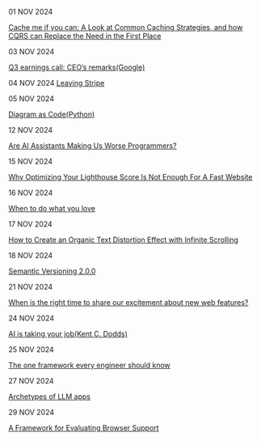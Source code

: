 01 NOV 2024

[Cache me if you can: A Look at Common Caching Strategies, and how CQRS can Replace the Need in the First Place](https://medium.com/ssense-tech/cache-me-if-you-can-a-look-at-common-caching-strategies-and-how-cqrs-can-replace-the-need-in-the-65ec2b76e9e)

03 NOV 2024

[Q3 earnings call: CEO’s remarks(Google)](https://blog.google/inside-google/message-ceo/alphabet-earnings-q3-2024/#full-stack-approach)

04 NOV 2024
[Leaving Stripe](https://jondlm.github.io/website/blog/leaving_stripe)

05 NOV 2024

[Diagram as Code(Python)](https://diagrams.mingrammer.com/)

12 NOV 2024

[Are AI Assistants Making Us Worse Programmers?](https://rafaelquintanilha.com/are-ai-assistants-making-us-worse-programmers/)


15 NOV 2024

[Why Optimizing Your Lighthouse Score Is Not Enough For A Fast Website](https://www.smashingmagazine.com/2024/11/why-optimizing-lighthouse-score-not-enough-fast-website/)

16 NOV 2024

[When to do what you love](https://paulgraham.com/when.html)

17 NOV 2024

[How to Create an Organic Text Distortion Effect with Infinite Scrolling](https://tympanus.net/codrops/2024/11/06/how-to-create-an-organic-text-distortion-effect-with-infinite-scrolling/)

18 NOV 2024

[Semantic Versioning 2.0.0](https://semver.org/lang/uk/spec/v2.0.0.html)

21 NOV 2024

[When is the right time to share our excitement about new web features?](https://rachelandrew.co.uk/archives/2024/11/15/when-is-the-right-time-to-share-our-excitement-about-new-web-features/)

24 NOV 2024

[AI is taking your job(Kent C. Dodds)](https://kentcdodds.com/blog/ai-is-taking-your-job)

25 NOV 2024

[The one framework every engineer should know](https://read.highgrowthengineer.com/p/the-one-framework-every-engineer-must-know)

27 NOV 2024

[Archetypes of LLM apps](https://www.contraption.co/archetypes-of-llm-apps/)

29 NOV 2024

[A Framework for Evaluating Browser Support](https://www.joshwcomeau.com/css/browser-support/)